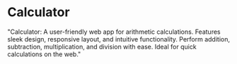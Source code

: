 # Calculator
"Calculator: A user-friendly web app for arithmetic calculations. Features sleek design, responsive layout, and intuitive functionality. Perform addition, subtraction, multiplication, and division with ease. Ideal for quick calculations on the web."
